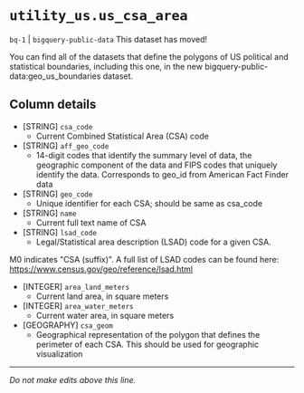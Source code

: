# `utility_us.us_csa_area`
`bq-1` | `bigquery-public-data`
This dataset has moved!

You can find all of the datasets that define the polygons of US political and statistical boundaries, including this one, in the new bigquery-public-data:geo_us_boundaries dataset.

## Column details
* [STRING]    `csa_code`
  - Current Combined Statistical Area (CSA) code
* [STRING]    `aff_geo_code`
  - 14-digit codes that identify the summary level of data, the geographic component of the data and FIPS codes that uniquely identify the data. Corresponds to geo_id from American Fact Finder data
* [STRING]    `geo_code`
  - Unique identifier for each CSA; should be same as csa_code
* [STRING]    `name`
  - Current full text name of CSA
* [STRING]    `lsad_code`
  - Legal/Statistical area description (LSAD) code for a given CSA.

M0 indicates "CSA (suffix)".  A full list of LSAD codes can be found here: https://www.census.gov/geo/reference/lsad.html
* [INTEGER]   `area_land_meters`
  - Current land area, in square meters
* [INTEGER]   `area_water_meters`
  - Current water area, in square meters
* [GEOGRAPHY] `csa_geom`
  - Geographical representation of the polygon that defines the perimeter of each CSA. This should be used for geographic visualization

-------------------------------------------------------------------------------
*Do not make edits above this line.*
